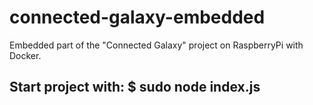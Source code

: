 # connected-galaxy-embedded
Embedded part of the "Connected Galaxy" project on RaspberryPi with Docker.

## Start project with: $ sudo node index.js

